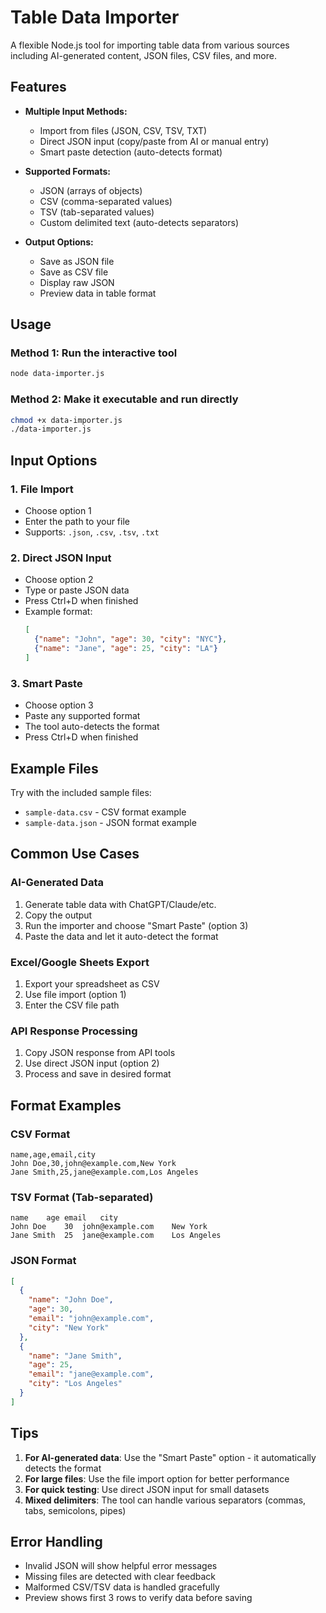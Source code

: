 # Table Data Importer

A flexible Node.js tool for importing table data from various sources including AI-generated content, JSON files, CSV files, and more.

## Features

- **Multiple Input Methods:**
  - Import from files (JSON, CSV, TSV, TXT)
  - Direct JSON input (copy/paste from AI or manual entry)
  - Smart paste detection (auto-detects format)

- **Supported Formats:**
  - JSON (arrays of objects)
  - CSV (comma-separated values)
  - TSV (tab-separated values)
  - Custom delimited text (auto-detects separators)

- **Output Options:**
  - Save as JSON file
  - Save as CSV file
  - Display raw JSON
  - Preview data in table format

## Usage

### Method 1: Run the interactive tool
```bash
node data-importer.js
```

### Method 2: Make it executable and run directly
```bash
chmod +x data-importer.js
./data-importer.js
```

## Input Options

### 1. File Import
- Choose option 1
- Enter the path to your file
- Supports: `.json`, `.csv`, `.tsv`, `.txt`

### 2. Direct JSON Input
- Choose option 2
- Type or paste JSON data
- Press Ctrl+D when finished
- Example format:
  ```json
  [
    {"name": "John", "age": 30, "city": "NYC"},
    {"name": "Jane", "age": 25, "city": "LA"}
  ]
  ```

### 3. Smart Paste
- Choose option 3
- Paste any supported format
- The tool auto-detects the format
- Press Ctrl+D when finished

## Example Files

Try with the included sample files:
- `sample-data.csv` - CSV format example
- `sample-data.json` - JSON format example

## Common Use Cases

### AI-Generated Data
1. Generate table data with ChatGPT/Claude/etc.
2. Copy the output
3. Run the importer and choose "Smart Paste" (option 3)
4. Paste the data and let it auto-detect the format

### Excel/Google Sheets Export
1. Export your spreadsheet as CSV
2. Use file import (option 1)
3. Enter the CSV file path

### API Response Processing
1. Copy JSON response from API tools
2. Use direct JSON input (option 2)
3. Process and save in desired format

## Format Examples

### CSV Format
```
name,age,email,city
John Doe,30,john@example.com,New York
Jane Smith,25,jane@example.com,Los Angeles
```

### TSV Format (Tab-separated)
```
name	age	email	city
John Doe	30	john@example.com	New York
Jane Smith	25	jane@example.com	Los Angeles
```

### JSON Format
```json
[
  {
    "name": "John Doe",
    "age": 30,
    "email": "john@example.com",
    "city": "New York"
  },
  {
    "name": "Jane Smith",
    "age": 25,
    "email": "jane@example.com",
    "city": "Los Angeles"
  }
]
```

## Tips

1. **For AI-generated data**: Use the "Smart Paste" option - it automatically detects the format
2. **For large files**: Use the file import option for better performance
3. **For quick testing**: Use direct JSON input for small datasets
4. **Mixed delimiters**: The tool can handle various separators (commas, tabs, semicolons, pipes)

## Error Handling

- Invalid JSON will show helpful error messages
- Missing files are detected with clear feedback
- Malformed CSV/TSV data is handled gracefully
- Preview shows first 3 rows to verify data before saving
